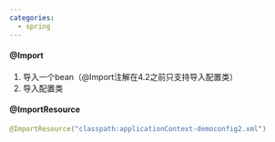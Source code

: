 ```yaml
---
categories:
  - spring
---
```

#### @Import

1. 导入一个bean（@Import注解在4.2之前只支持导入配置类）
2. 导入配置类

#### @ImportResource

```java
@ImportResource("classpath:applicationContext-democonfig2.xml")
```

